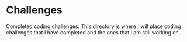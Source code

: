 # Challenges
Completed coding challenges.
This directory is where I will place coding challenges that I have completed and the ones that I am still working on. 
